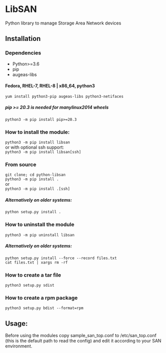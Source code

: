 # LibSAN

Python library to manage Storage Area Network devices
## Installation
### Dependencies
 * Python>=3.6
 * pip
 * augeas-libs

#### Fedora, RHEL-7, RHEL-8 | x86_64, python3
`yum install python3-pip augeas-libs python3-netifaces`

##### pip >= 20.3 is needed for manylinux2014 wheels
`python3 -m pip install pip>=20.3`

### How to install the module:
`python3 -m pip install libsan` \
or with optional ssh support: \
`python3 -m pip install libsan[ssh]`

### From source
`git clone; cd python-libsan` \
`python3 -m pip install .` \
or \
`python3 -m pip install .[ssh]`
##### Alternatively on older systems:
`python setup.py install .`

### How to uninstall the module
`python3 -m pip uninstall libsan`

##### Alternatively on older systems:
`python setup.py install --force --record files.txt` \
`cat files.txt | xargs rm -rf`

### How to create a tar file
`python3 setup.py sdist`

### How to create a rpm package
`python3 setup.py bdist --format=rpm`

## Usage:
Before using the modules copy sample_san_top.conf
to /etc/san_top.conf (this is the default path to read the config) and
edit it according to your SAN environment.
